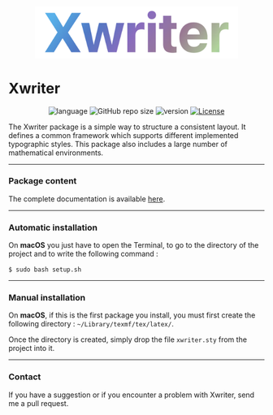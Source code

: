 <div align="center">
  <img src="resources/logo.png" width="400">
</div>

# Xwriter

<div align="center">

  ![language](https://img.shields.io/badge/language-EN,%20FR-important)
  ![GitHub repo size](https://img.shields.io/github/repo-size/MartinDbx/xwriter)
  ![version](https://img.shields.io/badge/version-v1.0.0-blue)
  [![License](https://img.shields.io/badge/license-LaTeX_Project_Public_License-blue?logo=LaTeX)](LICENSE)

</div>

The Xwriter package is a simple way to structure a consistent layout. It defines a common framework which supports different implemented typographic styles. This package also includes a large number of mathematical environments.

-----------------------------------------------------------
### Package content
The complete documentation is available [here](resources/xwriter-documentation.pdf).

-----------------------------------------------------------
### Automatic installation
On **macOS** you just have to open the Terminal, to go to the
directory of the project and to write the following command :
```
$ sudo bash setup.sh
```
-----------------------------------------------------------
### Manual installation
On **macOS**, if this is the first package you install, you must
first create the following directory : `~/Library/texmf/tex/latex/`.

Once the directory is created, simply drop the file `xwriter.sty`
from the project into it.

-----------------------------------------------------------
### Contact
If you have a suggestion or if you encounter a problem with Xwriter, send me a pull request.



